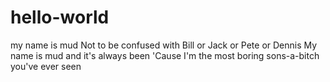 # hello-world
my name is mud
Not to be confused with Bill or Jack or Pete or Dennis
My name is mud and it's always been
'Cause I'm the most boring sons-a-bitch you've ever seen
